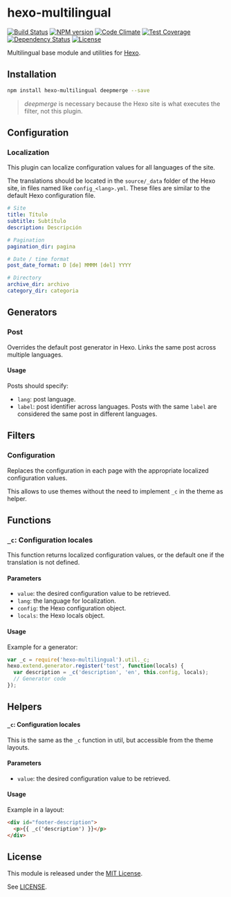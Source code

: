 hexo-multilingual
=================

[![Build Status](https://travis-ci.org/ahaasler/hexo-multilingual.svg?branch=master)](https://travis-ci.org/ahaasler/hexo-multilingual)
[![NPM version](https://badge.fury.io/js/hexo-multilingual.svg)](http://badge.fury.io/js/hexo-multilingual)
[![Code Climate](https://codeclimate.com/github/ahaasler/hexo-multilingual/badges/gpa.svg)](https://codeclimate.com/github/ahaasler/hexo-multilingual)
[![Test Coverage](https://codeclimate.com/github/ahaasler/hexo-multilingual/badges/coverage.svg)](https://codeclimate.com/github/ahaasler/hexo-multilingual/coverage)
[![Dependency Status](https://gemnasium.com/ahaasler/hexo-multilingual.svg)](https://gemnasium.com/ahaasler/hexo-multilingual)
[![License](https://img.shields.io/github/license/ahaasler/hexo-multilingual.svg)](LICENSE)

Multilingual base module and utilities for [Hexo](http://hexo.io/).

Installation
------------

``` bash
npm install hexo-multilingual deepmerge --save
```

> *deepmerge* is necessary because the Hexo site is what executes the filter,
not this plugin.

Configuration
-------------

### Localization

This plugin can localize configuration values for all languages of the site.

The translations should be located in the `source/_data` folder of the Hexo
site, in files named like `config_<lang>.yml`. These files are similar to the
default Hexo configuration file.

```yaml
# Site
title: Título
subtitle: Subtítulo
description: Descripción

# Pagination
pagination_dir: pagina

# Date / time format
post_date_format: D [de] MMMM [del] YYYY

# Directory
archive_dir: archivo
category_dir: categoria
```

Generators
----------

### Post

Overrides the default post generator in Hexo. Links the same post across
multiple languages.

#### Usage

Posts should specify:

- `lang`: post language.
- `label`: post identifier across languages. Posts with the same `label` are
considered the same post in different languages.

Filters
-------

### Configuration

Replaces the configuration in each page with the appropriate localized
configuration values.

This allows to use themes without the need to implement `_c` in the theme as
helper.

Functions
---------

### `_c`: Configuration locales

This function returns localized configuration values, or the default one if the
translation is not defined.

#### Parameters

- `value`: the desired configuration value to be retrieved.
- `lang`: the language for localization.
- `config`: the Hexo configuration object.
- `locals`: the Hexo locals object.

#### Usage

Example for a generator:

```javascript
var _c = require('hexo-multilingual').util._c;
hexo.extend.generator.register('test', function(locals) {
  var description = _c('description', 'en', this.config, locals);
  // Generator code
});
```

Helpers
-------

#### `_c`: Configuration locales

This is the same as the `_c` function in util, but accessible from the theme
layouts.

#### Parameters

- `value`: the desired configuration value to be retrieved.

#### Usage

Example in a layout:

```html
<div id="footer-description">
  <p>{{ _c('description') }}</p>
</div>
```

License
-------

This module is released under the [MIT License](http://opensource.org/licenses/MIT "The MIT License").

See [LICENSE](LICENSE "The MIT License").
